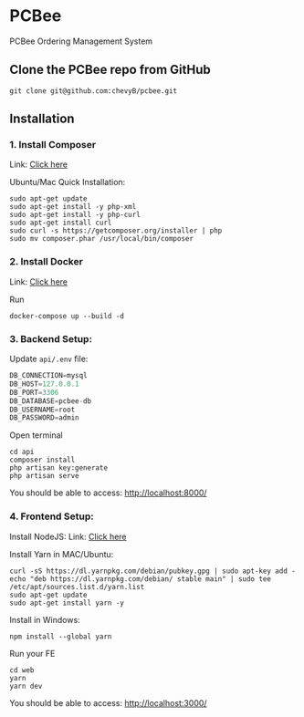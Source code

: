 # PCBee

PCBee Ordering Management System

## Clone the PCBee repo from GitHub

```
git clone git@github.com:chevyB/pcbee.git
```

## Installation

### 1. Install Composer

Link:
[Click here](https://www.digitalocean.com/community/tutorials/how-to-install-and-use-composer-on-ubuntu-20-04)

Ubuntu/Mac Quick Installation:

```
sudo apt-get update
sudo apt-get install -y php-xml
sudo apt-get install -y php-curl
sudo apt-get install curl
sudo curl -s https://getcomposer.org/installer | php
sudo mv composer.phar /usr/local/bin/composer
```

### 2. Install Docker

Link: [Click here](https://docs.docker.com/engine/install/)

Run

```
docker-compose up --build -d
```

### 3. Backend Setup:

Update `api/.env` file:

```python
DB_CONNECTION=mysql
DB_HOST=127.0.0.1
DB_PORT=3306
DB_DATABASE=pcbee-db
DB_USERNAME=root
DB_PASSWORD=admin
```

Open terminal

```
cd api
composer install
php artisan key:generate
php artisan serve
```

You should be able to access: [http://localhost:8000/](http://localhost:8000/)

### 4. Frontend Setup:

Install NodeJS: Link: [Click here](https://nodejs.org/en/download/current)

Install Yarn in MAC/Ubuntu:

```
curl -sS https://dl.yarnpkg.com/debian/pubkey.gpg | sudo apt-key add -
echo "deb https://dl.yarnpkg.com/debian/ stable main" | sudo tee /etc/apt/sources.list.d/yarn.list
sudo apt-get update
sudo apt-get install yarn -y
```

Install in Windows:

```
npm install --global yarn
```

Run your FE

```
cd web
yarn
yarn dev
```

You should be able to access: [http://localhost:3000/](http://localhost:3000/)
